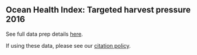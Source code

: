 ## Ocean Health Index: Targeted harvest pressure 2016

See full data prep details [here](https://rawgit.com/OHI-Science/ohiprep/master/globalprep/prs_targetedharvest/v2016/targetharvest_dataprep.html).

If using these data, please see our [citation policy](http://ohi-science.org/citation-policy/).

